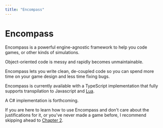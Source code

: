 ```yaml
---
title: "Encompass"
---
```


# Encompass

Encompass is a powerful engine-agnostic framework to help you code games, or other kinds of simulations.

Object-oriented code is messy and rapidly becomes unmaintainable.

Encompass lets you write clean, de-coupled code so you can spend more time on your game design and less time fixing bugs.

Encompass is currently available with a TypeScript implementation that fully supports transpilation to Javascript and
[Lua](https://github.com/TypeScriptToLua/TypeScriptToLua).

A C# implementation is forthcoming.

If you are here to learn how to use Encompass and don't care about the justifications for it, or you've never made a game before, I recommend skipping ahead to [Chapter 2](getting_started).
